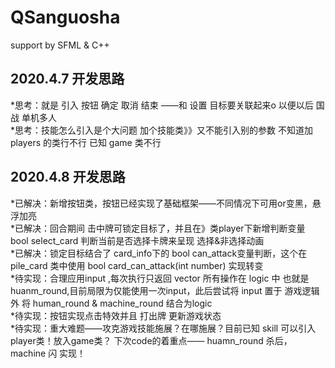 # QSanguosha
support by SFML &amp; C++  
## 2020.4.7 开发思路  
*思考：就是 引入 按钮 确定 取消 结束   ——和 设置 目标要关联起来o    以便以后 国战  单机多人   
*思考：技能怎么引入是个大问题  加个技能类》》又不能引入别的参数   不知道加players 的类行不行  已知 game 类不行  
## 2020.4.8 开发思路  
*已解决：新增按钮类，按钮已经实现了基础框架——不同情况下可用or变黑，悬浮加亮  
*已解决：回合期间 击中牌可锁定目标了，并且在》类player下新增判断变量 bool select_card 判断当前是否选择卡牌来呈现 选择&非选择动画  
*已解决：锁定目标结合了 card_info下的 bool can_attack变量判断，这个在 pile_card 类中使用 bool card_can_attack(int number) 实现转变   
*待实现：合理应用input ,每次执行只返回 vector 所有操作在 logic 中 也就是huanm_round,目前局限为仅能使用一次input，此后尝试将 input 置于 游戏逻辑外 将 human_round & machine_round 结合为logic   
*待实现：按钮实现点击特效并且 打出牌 更新游戏状态   
*待实现：重大难题——攻克游戏技能施展？在哪施展？目前已知 skill 可以引入player类！放入game类？ 下次code的着重点—— huamn_round 杀后，machine 闪 实现！
